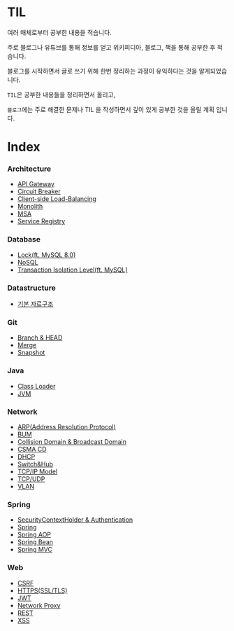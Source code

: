 # TIL

여러 매체로부터 공부한 내용을 적습니다. 

주로 블로그나 유튜브를 통해 정보를 얻고 위키피디아, 블로그, 책을 통해 공부한 후 적습니다. 

블로그를 시작하면서 글로 쓰기 위해 한번 정리하는 과정이 유익하다는 것을 알게되었습니다.

`TIL`은 공부한 내용들을 정리하면서 올리고,

`블로그`에는 주로 해결한 문제나 TIL 을 작성하면서 깊이 있게 공부한 것을 올릴 계획 입니다.

# Index

### Architecture
- [API Gateway](architecture/API_Gateway.md)
- [Circuit Breaker](architecture/Circuit_Breaker.md)
- [Client-side Load-Balancing](architecture/Client-side_Load-Balancing.md)
- [Monolith](architecture/Monolith.md)
- [MSA](architecture/MSA.md)
- [Service Registry](architecture/Service_Registry.md)
### Database
- [Lock(ft. MySQL 8.0)](database/Lock(ft._MySQL_8.0).md)
- [NoSQL](database/NoSQL.md)
- [Transaction Isolation Level(ft. MySQL)](database/Transaction_Isolation_Level(ft._MySQL).md)
### Datastructure
- [기본 자료구조](datastructure/기본_자료구조.md)
### Git
- [Branch & HEAD](git/Branch_&_HEAD.md)
- [Merge](git/Merge.md)
- [Snapshot](git/Snapshot.md)
### Java
- [Class Loader](java/Class_Loader.md)
- [JVM](java/JVM.md)
### Network
- [ARP(Address Resolution Protocol)](network/ARP(Address_Resolution_Protocol).md)
- [BUM](network/BUM.md)
- [Collision Domain & Broadcast Domain](network/Collision_Domain_&_Broadcast_Domain.md)
- [CSMA CD](network/CSMA_CD.md)
- [DHCP](network/DHCP.md)
- [Switch&Hub](network/Switch&Hub.md)
- [TCP/IP Model](network/TCP$IP_Model.md)
- [TCP/UDP](network/TCP$UDP.md)
- [VLAN](network/VLAN.md)
### Spring
- [SecurityContextHolder & Authentication](spring/SecurityContextHolder_&_Authentication.md)
- [Spring](spring/Spring.md)
- [Spring AOP](spring/Spring_AOP.md)
- [Spring Bean](spring/Spring_Bean.md)
- [Spring MVC](spring/Spring_MVC.md)
### Web
- [CSRF](web/CSRF.md)
- [HTTPS(SSL/TLS)](web/HTTPS(SSL$TLS).md)
- [JWT](web/JWT.md)
- [Network Proxy](web/Network_Proxy.md)
- [REST](web/REST.md)
- [XSS](web/XSS.md)
